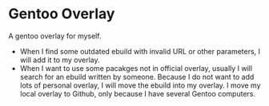 # Gentoo Overlay
A gentoo overlay for myself.
- When I find some outdated ebuild with invalid URL or other parameters, I will add it to my overlay.
- When I want to use some pacakges not in official overlay, usually I will search for an ebuild written by someone. Because I do not want to add lots of personal overlay, I will move the ebuild into my overlay.
I move my local overlay to Github, only because I have several Gentoo computers.
